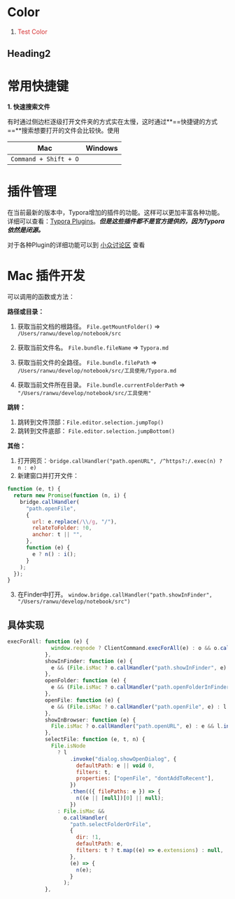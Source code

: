 # Color

1. <div style="color: #d63031">Test Color</div>



## Heading2




# 常用快捷键

**1. 快速搜索文件**

有时通过侧边栏逐级打开文件夹的方式实在太慢，这时通过**==快捷键的方式==**搜索想要打开的文件会比较快。使用 

| Mac                   | Windows |
| --------------------- | ------- |
| `Command + Shift + O` |         |



# 插件管理

在当前最新的版本中，Typora增加的插件的功能。这样可以更加丰富各种功能。详细可以查看：[Typora Plugins](https://github.com/obgnail/typora_plugin)。***但是这些插件都不是官方提供的，因为Typora依然是闭源。***

对于各种Plugin的详细功能可以到 [小众讨论区](https://meta.appinn.net/t/topic/44934/5) 查看



# Mac 插件开发

可以调用的函数或方法：

**路径或目录：**

1. 获取当前文档的根路径。 `File.getMountFolder()` => `/Users/ranwu/develop/notebook/src`
2. 获取当前文件名。  `File.bundle.fileName` => `Typora.md`
3. 获取当前文件的全路径。 `File.bundle.filePath`  => `/Users/ranwu/develop/notebook/src/工具使用/Typora.md`

2. 获取当前文件所在目录。 `File.bundle.currentFolderPath` => `"/Users/ranwu/develop/notebook/src/工具使用"`



**跳转：**

1. 跳转到文件顶部：`File.editor.selection.jumpTop()`
2. 跳转到文件底部： `File.editor.selection.jumpBottom()`



**其他：**

1. 打开网页：·`bridge.callHandler("path.openURL", /^https?:/.exec(n) ? n : e)`
2. 新建窗口并打开文件：

```javascript
function (e, t) {
  return new Promise(function (n, i) {
    bridge.callHandler(
      "path.openFile",
      {
        url: e.replace(/\\/g, "/"),
        relateToFolder: !0,
        anchor: t || "",
      },
      function (e) {
        e ? n() : i();
      }
    );
  });
}
```

3. 在Finder中打开。 `window.bridge.callHandler("path.showInFinder", "/Users/ranwu/develop/notebook/src")`





## 具体实现

```javascript
execForAll: function (e) {
              window.reqnode ? ClientCommand.execForAll(e) : o && o.callHandler("window.execForAll", e);
            },
            showInFinder: function (e) {
              e && (File.isMac ? o.callHandler("path.showInFinder", e) : e && l.invoke("shell.showItemInFolder", e));
            },
            openFolder: function (e) {
              e && (File.isMac ? o.callHandler("path.openFolderInFinder", e) : l.invoke("shell.openItem", e));
            },
            openFile: function (e) {
              e && (File.isMac ? o.callHandler("path.openFile", e) : l.invoke("shell.openItem", e));
            },
            showInBrowser: function (e) {
              File.isMac ? o.callHandler("path.openURL", e) : e && l.invoke("shell.openExternal", e);
            },
            selectFile: function (e, t, n) {
              File.isNode
                ? l
                    .invoke("dialog.showOpenDialog", {
                      defaultPath: e || void 0,
                      filters: t,
                      properties: ["openFile", "dontAddToRecent"],
                    })
                    .then(({ filePaths: e }) => {
                      n((e || [null])[0] || null);
                    })
                : File.isMac &&
                  o.callHandler(
                    "path.selectFolderOrFile",
                    {
                      dir: !1,
                      defaultPath: e,
                      filters: t ? t.map((e) => e.extensions) : null,
                    },
                    (e) => {
                      n(e);
                    }
                  );
            },
```

